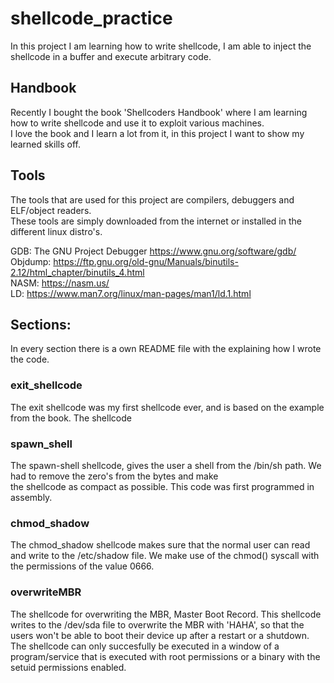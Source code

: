 # shellcode_practice
In this project I am learning how to write shellcode, I am able to inject the shellcode in a buffer and execute arbitrary code.

## Handbook
Recently I bought the book 'Shellcoders Handbook' where I am learning how to write shellcode and use it to exploit various machines.  
I love the book and I learn a lot from it, in this project I want to show my learned skills off.

## Tools
The tools that are used for this project are compilers, debuggers and ELF/object readers.  
These tools are simply downloaded from the internet or installed in the different linux distro's.
  
  
GDB: The GNU Project Debugger https://www.gnu.org/software/gdb/  
Objdump: https://ftp.gnu.org/old-gnu/Manuals/binutils-2.12/html_chapter/binutils_4.html  
NASM: https://nasm.us/  
LD: https://www.man7.org/linux/man-pages/man1/ld.1.html  


## Sections:
In every section there is a own README file with  the explaining how I wrote the code. 

### exit_shellcode
The exit shellcode was my first shellcode ever, and is based on the example from the book. The shellcode 

### spawn_shell
The spawn-shell shellcode, gives the user a shell from the /bin/sh path. We had to remove the zero's from the bytes and make  
the shellcode as compact as possible. This code was first programmed in assembly.

### chmod_shadow
The chmod_shadow shellcode makes sure that the normal user can read and write to the /etc/shadow file. We make use of the chmod() syscall with the permissions of the value 0666. 

### overwriteMBR
The shellcode for overwriting the MBR, Master Boot Record. This shellcode writes to the /dev/sda file to overwrite the MBR with 'HAHA', so that the users won't be able to boot their device up after a restart or a shutdown. The shellcode can only succesfully be executed in a window of a program/service that is executed with root permissions or a binary with the setuid permissions enabled. 
